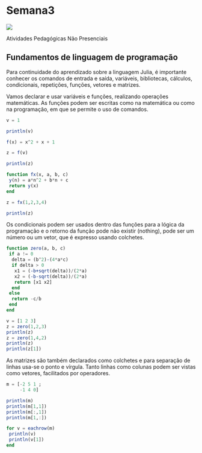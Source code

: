# Semana3
![](https://github.com/ifes-guarapari-cnum-enel-2020/Semana3/workflows/Julia%20CI/badge.svg)

Atividades Pedagógicas Não Presenciais

## Fundamentos de linguagem de programação
Para continuidade do aprendizado sobre a linguagem Julia, é importante conhecer os comandos de entrada e saída, variáveis, bibliotecas, cálculos, condicionais, repetições, funções, vetores e matrizes.

Vamos declarar e usar variáveis e funções, realizando operações matemáticas. As funções podem ser escritas como na matemática ou como na programação, em que se permite o uso de comandos.
```julia
v = 1

println(v)

f(x) = x^2 + x + 1

z = f(v)

println(z)

function fx(x, a, b, c)
 y(n) = a*n^2 + b*n + c
 return y(x)
end

z = fx(1,2,3,4)

println(z)
```

Os condicionais podem ser usados dentro das funções para a lógica da programação e o retorno da função pode não existir (nothing), pode ser um número ou um vetor, que é expresso usando colchetes.
```julia
function zero(a, b, c)
 if a != 0
  delta = (b^2)-(4*a*c)
  if delta > 0
   x1 = (-b+sqrt(delta))/(2*a)
   x2 = (-b-sqrt(delta))/(2*a)
   return [x1 x2]
  end
 else
  return -c/b
 end
end

v = [1 2 3]
z = zero(1,2,3)
println(z)
z = zero(1,4,2)
println(z)
println(z[1])
```

As matrizes são também declarados como colchetes e para separação de linhas usa-se o ponto e vírgula. Tanto linhas como colunas podem ser vistas como vetores, facilitados por operadores.
```julia
m = [-2 5 1 ;
     -1 4 0]

println(m)
println(m[1,1])
println(m[:,1])
println(m[1,:])

for v = eachrow(m)
 println(v)
 println(v[1])
end
```
